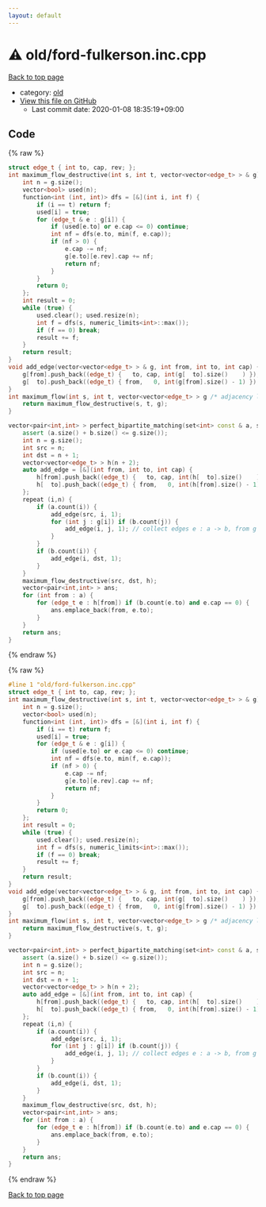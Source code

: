 ```yaml
---
layout: default
---
```


<!-- mathjax config similar to math.stackexchange -->
<script type="text/javascript" async
  src="https://cdnjs.cloudflare.com/ajax/libs/mathjax/2.7.5/MathJax.js?config=TeX-MML-AM_CHTML">
</script>
<script type="text/x-mathjax-config">
  MathJax.Hub.Config({
    TeX: { equationNumbers: { autoNumber: "AMS" }},
    tex2jax: {
      inlineMath: [ ['$','$'] ],
      processEscapes: true
    },
    "HTML-CSS": { matchFontHeight: false },
    displayAlign: "left",
    displayIndent: "2em"
  });
</script>

<script type="text/javascript" src="https://cdnjs.cloudflare.com/ajax/libs/jquery/3.4.1/jquery.min.js"></script>
<script src="https://cdn.jsdelivr.net/npm/jquery-balloon-js@1.1.2/jquery.balloon.min.js" integrity="sha256-ZEYs9VrgAeNuPvs15E39OsyOJaIkXEEt10fzxJ20+2I=" crossorigin="anonymous"></script>
<script type="text/javascript" src="../../assets/js/copy-button.js"></script>
<link rel="stylesheet" href="../../assets/css/copy-button.css" />


# :warning: old/ford-fulkerson.inc.cpp

<a href="../../index.html">Back to top page</a>

* category: <a href="../../index.html#149603e6c03516362a8da23f624db945">old</a>
* <a href="{{ site.github.repository_url }}/blob/master/old/ford-fulkerson.inc.cpp">View this file on GitHub</a>
    - Last commit date: 2020-01-08 18:35:19+09:00




## Code

<a id="unbundled"></a>
{% raw %}
```cpp
struct edge_t { int to, cap, rev; };
int maximum_flow_destructive(int s, int t, vector<vector<edge_t> > & g) { // ford fulkerson, O(EF)
    int n = g.size();
    vector<bool> used(n);
    function<int (int, int)> dfs = [&](int i, int f) {
        if (i == t) return f;
        used[i] = true;
        for (edge_t & e : g[i]) {
            if (used[e.to] or e.cap <= 0) continue;
            int nf = dfs(e.to, min(f, e.cap));
            if (nf > 0) {
                e.cap -= nf;
                g[e.to][e.rev].cap += nf;
                return nf;
            }
        }
        return 0;
    };
    int result = 0;
    while (true) {
        used.clear(); used.resize(n);
        int f = dfs(s, numeric_limits<int>::max());
        if (f == 0) break;
        result += f;
    }
    return result;
}
void add_edge(vector<vector<edge_t> > & g, int from, int to, int cap) {
    g[from].push_back((edge_t) {   to, cap, int(g[  to].size()    ) });
    g[  to].push_back((edge_t) { from,   0, int(g[from].size() - 1) });
}
int maximum_flow(int s, int t, vector<vector<edge_t> > g /* adjacency list */) { // ford fulkerson, O(FE)
    return maximum_flow_destructive(s, t, g);
}

vector<pair<int,int> > perfect_bipartite_matching(set<int> const & a, set<int> const & b, vector<vector<int> > const & g /* adjacency list */) { // O(V + FE)
    assert (a.size() + b.size() <= g.size());
    int n = g.size();
    int src = n;
    int dst = n + 1;
    vector<vector<edge_t> > h(n + 2);
    auto add_edge = [&](int from, int to, int cap) {
        h[from].push_back((edge_t) {   to, cap, int(h[  to].size()    ) });
        h[  to].push_back((edge_t) { from,   0, int(h[from].size() - 1) });
    };
    repeat (i,n) {
        if (a.count(i)) {
            add_edge(src, i, 1);
            for (int j : g[i]) if (b.count(j)) {
                add_edge(i, j, 1); // collect edges e : a -> b, from g
            }
        }
        if (b.count(i)) {
            add_edge(i, dst, 1);
        }
    }
    maximum_flow_destructive(src, dst, h);
    vector<pair<int,int> > ans;
    for (int from : a) {
        for (edge_t e : h[from]) if (b.count(e.to) and e.cap == 0) {
            ans.emplace_back(from, e.to);
        }
    }
    return ans;
}

```
{% endraw %}

<a id="bundled"></a>
{% raw %}
```cpp
#line 1 "old/ford-fulkerson.inc.cpp"
struct edge_t { int to, cap, rev; };
int maximum_flow_destructive(int s, int t, vector<vector<edge_t> > & g) { // ford fulkerson, O(EF)
    int n = g.size();
    vector<bool> used(n);
    function<int (int, int)> dfs = [&](int i, int f) {
        if (i == t) return f;
        used[i] = true;
        for (edge_t & e : g[i]) {
            if (used[e.to] or e.cap <= 0) continue;
            int nf = dfs(e.to, min(f, e.cap));
            if (nf > 0) {
                e.cap -= nf;
                g[e.to][e.rev].cap += nf;
                return nf;
            }
        }
        return 0;
    };
    int result = 0;
    while (true) {
        used.clear(); used.resize(n);
        int f = dfs(s, numeric_limits<int>::max());
        if (f == 0) break;
        result += f;
    }
    return result;
}
void add_edge(vector<vector<edge_t> > & g, int from, int to, int cap) {
    g[from].push_back((edge_t) {   to, cap, int(g[  to].size()    ) });
    g[  to].push_back((edge_t) { from,   0, int(g[from].size() - 1) });
}
int maximum_flow(int s, int t, vector<vector<edge_t> > g /* adjacency list */) { // ford fulkerson, O(FE)
    return maximum_flow_destructive(s, t, g);
}

vector<pair<int,int> > perfect_bipartite_matching(set<int> const & a, set<int> const & b, vector<vector<int> > const & g /* adjacency list */) { // O(V + FE)
    assert (a.size() + b.size() <= g.size());
    int n = g.size();
    int src = n;
    int dst = n + 1;
    vector<vector<edge_t> > h(n + 2);
    auto add_edge = [&](int from, int to, int cap) {
        h[from].push_back((edge_t) {   to, cap, int(h[  to].size()    ) });
        h[  to].push_back((edge_t) { from,   0, int(h[from].size() - 1) });
    };
    repeat (i,n) {
        if (a.count(i)) {
            add_edge(src, i, 1);
            for (int j : g[i]) if (b.count(j)) {
                add_edge(i, j, 1); // collect edges e : a -> b, from g
            }
        }
        if (b.count(i)) {
            add_edge(i, dst, 1);
        }
    }
    maximum_flow_destructive(src, dst, h);
    vector<pair<int,int> > ans;
    for (int from : a) {
        for (edge_t e : h[from]) if (b.count(e.to) and e.cap == 0) {
            ans.emplace_back(from, e.to);
        }
    }
    return ans;
}

```
{% endraw %}

<a href="../../index.html">Back to top page</a>

